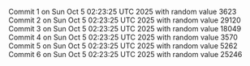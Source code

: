 Commit 1 on Sun Oct  5 02:23:25 UTC 2025 with random value 3623
Commit 2 on Sun Oct  5 02:23:25 UTC 2025 with random value 29120
Commit 3 on Sun Oct  5 02:23:25 UTC 2025 with random value 18049
Commit 4 on Sun Oct  5 02:23:25 UTC 2025 with random value 3570
Commit 5 on Sun Oct  5 02:23:25 UTC 2025 with random value 5262
Commit 6 on Sun Oct  5 02:23:25 UTC 2025 with random value 25246
